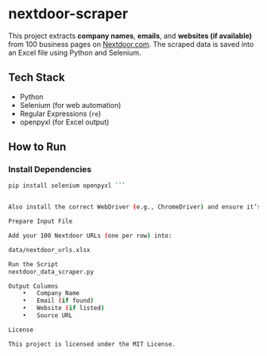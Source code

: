 # nextdoor-scraper

This project extracts **company names**, **emails**, and **websites (if available)** from 100 business pages on [Nextdoor.com](https://nextdoor.com). The scraped data is saved into an Excel file using Python and Selenium.

## Tech Stack

- Python  
- Selenium (for web automation)  
- Regular Expressions (`re`)  
- openpyxl (for Excel output)

## How to Run

### Install Dependencies

```bash
pip install selenium openpyxl ```


Also install the correct WebDriver (e.g., ChromeDriver) and ensure it’s in your system PATH.

Prepare Input File

Add your 100 Nextdoor URLs (one per row) into:

data/nextdoor_urls.xlsx

Run the Script
nextdoor_data_scraper.py

Output Columns
	•	Company Name
	•	Email (if found)
	•	Website (if listed)
	•	Source URL

License

This project is licensed under the MIT License.


